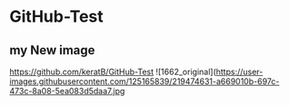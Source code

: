 # GitHub-Test

## my New image

https://github.com/keratB/GitHub-Test
![1662_original](https://user-images.githubusercontent.com/125165839/219474631-a669010b-697c-473c-8a08-5ea083d5daa7.jpg
